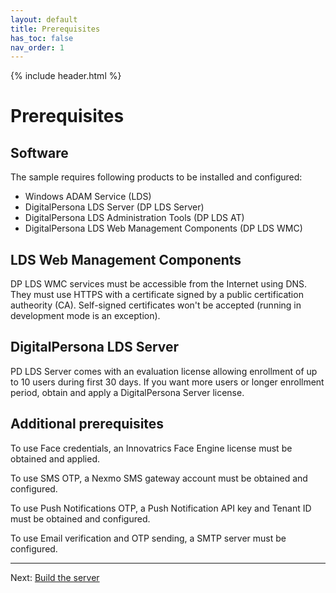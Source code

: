 ```yaml
---
layout: default
title: Prerequisites
has_toc: false
nav_order: 1
---
```

{% include header.html %}  

# Prerequisites

## Software

The sample requires following products to be installed and configured:

* Windows ADAM Service (LDS)
* DigitalPersona LDS Server (DP LDS Server)
* DigitalPersona LDS Administration Tools (DP LDS AT)
* DigitalPersona LDS Web Management Components (DP LDS WMC)

## LDS Web Management Components

DP LDS WMC services must be accessible from the Internet using DNS.
They must use HTTPS with a certificate signed by a public certification autheority (CA).
Self-signed certificates won't be accepted (running in development mode is an exception).

## DigitalPersona LDS Server

PD LDS Server comes with an evaluation license allowing enrollment of up to 10 users 
during first 30 days. If you want more users or longer enrollment period, 
obtain and apply a DigitalPersona Server license.

## Additional prerequisites 

To use Face credentials, an Innovatrics Face Engine license must be obtained and applied.

To use SMS OTP, a Nexmo SMS gateway account must be obtained and configured.

To use Push Notifications OTP, a Push Notification API key and Tenant ID must be obtained and configured.

To use Email verification and OTP sending, a SMTP server must be configured.

---
Next: [Build the server](./build)

